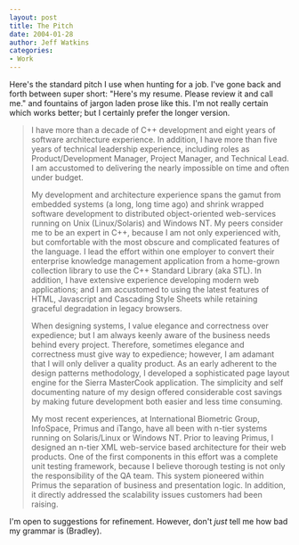 ```yaml
---
layout: post
title: The Pitch
date: 2004-01-28
author: Jeff Watkins
categories:
- Work
---
```


Here's the standard pitch I use when hunting for a job. I've gone back and forth between super short: "Here's my resume. Please review it and call me." and fountains of jargon laden prose like this. I'm not really certain which works better; but I certainly prefer the longer version.

> I have more than a decade of C++ development and eight years of software architecture experience. In addition, I have more than five years of technical leadership experience, including roles as Product/Development Manager, Project Manager, and Technical Lead. I am accustomed to delivering the nearly impossible on time and often under budget.
> 
> My development and architecture experience spans the gamut from embedded systems (a long, long time ago) and shrink wrapped software development to distributed object-oriented web-services running on Unix (Linux/Solaris) and Windows NT. My peers consider me to be an expert in C++, because I am not only experienced with, but comfortable with the most obscure and complicated features of the language. I lead the effort within one employer to convert their enterprise knowledge management application from a home-grown collection library to use the C++ Standard Library (aka STL). In addition, I have extensive experience developing modern web applications; and I am accustomed to using the latest features of HTML, Javascript and Cascading Style Sheets while retaining graceful degradation in legacy browsers.
> 
> When designing systems, I value elegance and correctness over expedience; but I am always keenly aware of the business needs behind every project. Therefore, sometimes elegance and correctness must give way to expedience; however, I am adamant that I will only deliver a quality product. As an early adherent to the design patterns methodology, I developed a sophisticated page layout engine for the Sierra MasterCook application. The simplicity and self documenting nature of my design offered considerable cost savings by making future development both easier and less time consuming.
> 
> My most recent experiences, at International Biometric Group, InfoSpace, Primus and iTango, have all been with n-tier systems running on Solaris/Linux or Windows NT. Prior to leaving Primus, I designed an n-tier XML web-service based architecture for their web products. One of the first components in this effort was a complete unit testing framework, because I believe thorough testing is not only the responsibility of the QA team. This system pioneered within Primus the separation of business and presentation logic. In addition, it directly addressed the scalability issues customers had been raising.

I'm open to suggestions for refinement. However, don't _just_ tell me how bad my grammar is (Bradley).
